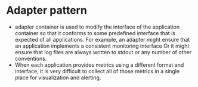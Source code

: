 # Adapter pattern

* adapter container is used to modify the interface of the application container so that it conforms to some predefined interface that is expected of all applications. For example, an adapter might ensure that an application implements a consistent monitoring interface Or it might ensure that log files are always written to stdout or any number of other conventions.
* When each application provides metrics using a different format and interface, it is very difficult to collect all of those metrics in a single place for visualization and alerting.


